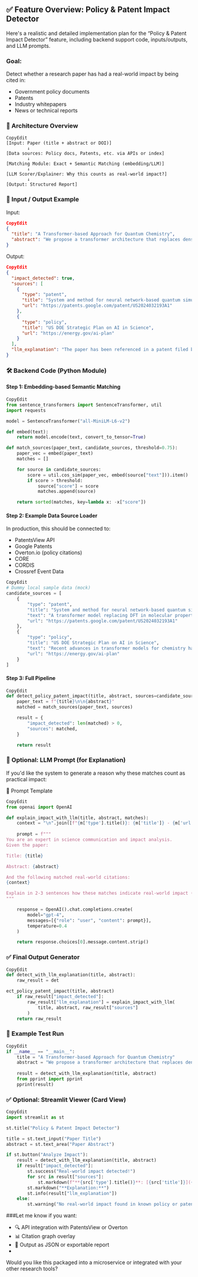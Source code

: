 ## ✅ Feature Overview: Policy & Patent Impact Detector

Here's a realistic and detailed implementation plan for the “Policy & Patent Impact Detector” feature, including backend support code, inputs/outputs, and LLM prompts.


### Goal:

Detect whether a research paper has had a real-world impact by being cited in:

* Government policy documents
* Patents
* Industry whitepapers
* News or technical reports


### 🧩 Architecture Overview

```plaintext
CopyEdit
[Input: Paper (title + abstract or DOI)]
        ↓
[Data sources: Policy docs, Patents, etc. via APIs or index]
        ↓
[Matching Module: Exact + Semantic Matching (embedding/LLM)]
        ↓
[LLM Scorer/Explainer: Why this counts as real-world impact?]
        ↓
[Output: Structured Report]
```


### 🧪 Input / Output Example

Input:
```json
CopyEdit
{
  "title": "A Transformer-based Approach for Quantum Chemistry",
  "abstract": "We propose a transformer architecture that replaces density functional theory in molecular property prediction."
}
```

Output:
```json
CopyEdit
{
  "impact_detected": true,
  "sources": [
    {
      "type": "patent",
      "title": "System and method for neural network-based quantum simulations",
      "url": "https://patents.google.com/patent/US2024032193A1"
    },
    {
      "type": "policy",
      "title": "US DOE Strategic Plan on AI in Science",
      "url": "https://energy.gov/ai-plan"
    }
  ],
  "llm_explanation": "The paper has been referenced in a patent filed by XYZ Corp and a U.S. Department of Energy strategic document. This indicates its influence in both commercial innovation and government policy."
}
```


### 🛠️ Backend Code (Python Module)

#### Step 1: Embedding-based Semantic Matching

```python
CopyEdit
from sentence_transformers import SentenceTransformer, util
import requests

model = SentenceTransformer("all-MiniLM-L6-v2")

def embed(text):
    return model.encode(text, convert_to_tensor=True)

def match_sources(paper_text, candidate_sources, threshold=0.75):
    paper_vec = embed(paper_text)
    matches = []

    for source in candidate_sources:
        score = util.cos_sim(paper_vec, embed(source["text"])).item()
        if score > threshold:
            source["score"] = score
            matches.append(source)

    return sorted(matches, key=lambda x: -x["score"])
```


#### Step 2: Example Data Source Loader


In production, this should be connected to:
* PatentsView API
* Google Patents
* Overton.io (policy citations)
* CORE
* CORDIS
* Crossref Event Data

```python
CopyEdit
# Dummy local sample data (mock)
candidate_sources = [
    {
        "type": "patent",
        "title": "System and method for neural network-based quantum simulations",
        "text": "A transformer model replacing DFT in molecular property prediction...",
        "url": "https://patents.google.com/patent/US2024032193A1"
    },
    {
        "type": "policy",
        "title": "US DOE Strategic Plan on AI in Science",
        "text": "Recent advances in transformer models for chemistry have motivated further R&D...",
        "url": "https://energy.gov/ai-plan"
    }
]
```

#### Step 3: Full Pipeline

```python
CopyEdit
def detect_policy_patent_impact(title, abstract, sources=candidate_sources):
    paper_text = f"{title}\n\n{abstract}"
    matched = match_sources(paper_text, sources)

    result = {
        "impact_detected": len(matched) > 0,
        "sources": matched,
    }

    return result
```


### 🤖 Optional: LLM Prompt (for Explanation)

If you'd like the system to generate a reason why these matches count as practical impact:

🧠 Prompt Template

```python
CopyEdit
from openai import OpenAI

def explain_impact_with_llm(title, abstract, matches):
    context = "\n".join([f"{m['type'].title()}: {m['title']} - {m['url']}" for m in matches])
    
    prompt = f"""
You are an expert in science communication and impact analysis.
Given the paper:

Title: {title}

Abstract: {abstract}

And the following matched real-world citations:
{context}

Explain in 2-3 sentences how these matches indicate real-world impact (e.g., cited in patent or government policy).
"""

    response = OpenAI().chat.completions.create(
        model="gpt-4",
        messages=[{"role": "user", "content": prompt}],
        temperature=0.4
    )

    return response.choices[0].message.content.strip()
```

### ✅ Final Output Generator

```python
CopyEdit
def detect_with_llm_explanation(title, abstract):
    raw_result = det

ect_policy_patent_impact(title, abstract)
    if raw_result["impact_detected"]:
        raw_result["llm_explanation"] = explain_impact_with_llm(
            title, abstract, raw_result["sources"]
        )
    return raw_result
```


### 🧪 Example Test Run

```python
CopyEdit
if __name__ == "__main__":
    title = "A Transformer-based Approach for Quantum Chemistry"
    abstract = "We propose a transformer architecture that replaces density functional theory in molecular property prediction."
    
    result = detect_with_llm_explanation(title, abstract)
    from pprint import pprint
    pprint(result)
```


### ✅ Optional: Streamlit Viewer (Card View)

```python
CopyEdit
import streamlit as st

st.title("Policy & Patent Impact Detector")

title = st.text_input("Paper Title")
abstract = st.text_area("Paper Abstract")

if st.button("Analyze Impact"):
    result = detect_with_llm_explanation(title, abstract)
    if result["impact_detected"]:
        st.success("Real-world impact detected!")
        for src in result["sources"]:
            st.markdown(f"**{src['type'].title()}**: [{src['title']}]({src['url']}) (Score: {src['score']:.2f})")
        st.markdown("**Explanation:**")
        st.info(result["llm_explanation"])
    else:
        st.warning("No real-world impact found in known policy or patent sources.")
```


###Let me know if you want:

* 🔍 API integration with PatentsView or Overton
* 📊 Citation graph overlay
* 🧾 Output as JSON or exportable report
* 
Would you like this packaged into a microservice or integrated with your other research tools?
